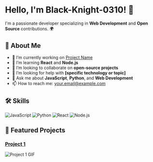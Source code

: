 # Hello, I'm Black-Knight-0310! 👋



I'm a passionate developer specializing in **Web Development** and **Open Source** contributions. 🌍

## 🚀 About Me
- 🔭 I’m currently working on [Project Name](https://github.com/yourusername/project-name)
- 🌱 I’m learning **React** and **Node.js**
- 👯 I’m looking to collaborate on **open-source projects**
- 🤔 I’m looking for help with **[specific technology or topic]**
- 💬 Ask me about **JavaScript**, **Python**, and **Web Development**
- 📫 How to reach me: [your.email@example.com](mailto:your.email@example.com)

## 🛠 Skills
![JavaScript](https://img.shields.io/badge/-JavaScript-black?style=flat-square&logo=javascript)
![Python](https://img.shields.io/badge/-Python-black?style=flat-square&logo=python)
![React](https://img.shields.io/badge/-React-black?style=flat-square&logo=react)
![Node.js](https://img.shields.io/badge/-Node.js-black?style=flat-square&logo=node.js)

## 🌟 Featured Projects
### [Project 1](https://github.com/yourusername/project1)
![Project 1 GIF](https://media.giphy.com/media/3o6Zt8lL9M0Zt0iP0o/giphy.gif)

